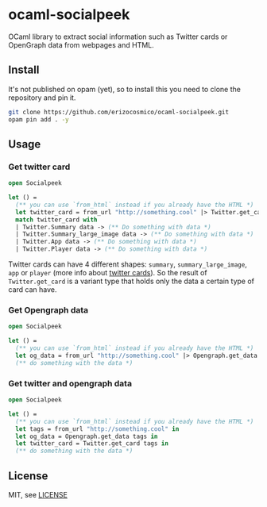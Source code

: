 # ocaml-socialpeek

OCaml library to extract social information such as Twitter cards or OpenGraph data from webpages and HTML.

## Install

It's not published on opam (yet), so to install this you need to clone the repository and pin it.

```bash
git clone https://github.com/erizocosmico/ocaml-socialpeek.git
opam pin add . -y
```

## Usage

### Get twitter card

```ocaml
open Socialpeek

let () =
  (** you can use `from_html` instead if you already have the HTML *)
  let twitter_card = from_url "http://something.cool" |> Twitter.get_card in
  match twitter_card with
  | Twitter.Summary data -> (** Do something with data *)
  | Twitter.Summary_large_image data -> (** Do something with data *)
  | Twitter.App data -> (** Do something with data *)
  | Twitter.Player data -> (** Do something with data *)
```

Twitter cards can have 4 different shapes: `summary`, `summary_large_image`, `app` or `player` (more info about [twitter cards](https://developer.twitter.com/en/docs/tweets/optimize-with-cards/overview/markup)).
So the result of `Twitter.get_card` is a variant type that holds only the data a certain type of card can have.

### Get Opengraph data

```ocaml
open Socialpeek

let () =
  (** you can use `from_html` instead if you already have the HTML *)
  let og_data = from_url "http://something.cool" |> Opengraph.get_data in
  (** do something with the data *)
```

### Get twitter and opengraph data

```ocaml
open Socialpeek

let () =
  (** you can use `from_html` instead if you already have the HTML *)
  let tags = from_url "http://something.cool" in
  let og_data = Opengraph.get_data tags in
  let twitter_card = Twitter.get_card tags in
  (** do something with the data *)
```

## License

MIT, see [LICENSE](/LICENSE)
